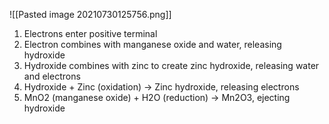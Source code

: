 ![[Pasted image 20210730125756.png]]

1) Electrons enter positive terminal
2) Electron combines with manganese oxide and water, releasing hydroxide
3) Hydroxide combines with zinc to create zinc hydroxide, releasing water and electrons
4) Hydroxide + Zinc (oxidation) -> Zinc hydroxide, releasing electrons
5) MnO2 (manganese oxide) + H2O (reduction) -> Mn2O3, ejecting hydroxide